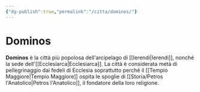 ```yaml
---
{"dg-publish":true,"permalink":"/citta/dominos/"}
---
```


# Dominos 

**Dominos** è la città più popolosa dell'arcipelago di [[Ierendi\|Ierendi]], nonché la sede dell'[[Ecclesiarca\|Ecclesiarca]]. La città è considerata metà di pellegrinaggio dai fedeli di Ecclesia soprattutto perché il [[Tempio Maggiore\|Tempio Maggiore]] ospita le spoglie di [[Storia/Petros l'Anatolico\|Petros l'Anatolico]], il fondatore della loro religione. 